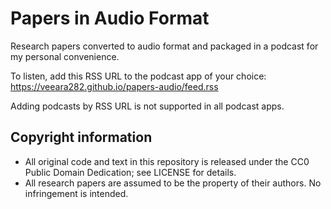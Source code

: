 # Papers in Audio Format

Research papers converted to audio format and packaged in a podcast for my personal
convenience.

To listen, add this RSS URL to the podcast app of your choice:
https://veeara282.github.io/papers-audio/feed.rss

Adding podcasts by RSS URL is not supported in all podcast apps.

## Copyright information

* All original code and text in this repository is released under the CC0 Public Domain
  Dedication; see LICENSE for details.
* All research papers are assumed to be the property of their authors. No infringement
  is intended.
